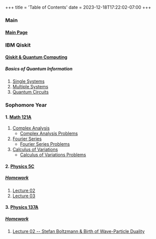 +++
title = 'Table of Contents'
date = 2023-12-18T17:22:02-07:00
+++

### Main

#### [Main Page](https://dev-undergrad.dev)

### IBM Qiskit

#### [Qiskit & Quantum Computing](https://dev-undergrad.dev/qiskit/)

##### Basics of Quantum Information

1. [Single Systems](https://dev-undergrad.dev/qiskit/single_systems_01/)
2. [Multiple Systems](https://dev-undergrad.dev/qiskit/multiple_systems_02/)
3. [Quantum Circuits](https://dev-undergrad.dev/qiskit/quantum_circuits/)

### Sophomore Year

#### 1. [Math 121A](https://dev-undergrad.dev/math121a/)
1. [Complex Analysis](https://dev-undergrad.dev/math121a/complex_analysis/) 
    - [Complex Analysis Problems](https://dev-undergrad.dev/math121a/complex_analysis_problems/)
2. [Fourier Series](https://dev-undergrad.dev/math121a/fourier_series_transform/)
    - [Fourier Series Problems](https://dev-undergrad.dev/math121a/fourier_series_transform_problems/)
3. [Calculus of Variations](https://dev-undergrad.dev/math121a/calculus_of_variations/)
    - [Calculus of Variations Problems](https://dev-undergrad.dev/math121a/calculus_of_variations_problems/)

#### 2. [Physics 5C](https://dev-undergrad.dev/5c/)
##### [Homework](https://dev-undergrad.dev/physics5chw/)

1. [Lecture 02](https://dev-undergrad.dev/5c/lecture_02/)
2. [Lecture 03](https://dev-undergrad.dev/5c/lecture_03/)




#### 3. [Physics 137A](https://dev-undergrad.dev/137a/)
##### [Homework](https://dev-undergrad.dev/physics137Ahw/)

1. [Lecture 02 -- Stefan Boltzmann & Birth of Wave-Particle
   Duality](https://dev-undergrad.dev/physics137A/lec_02/)






